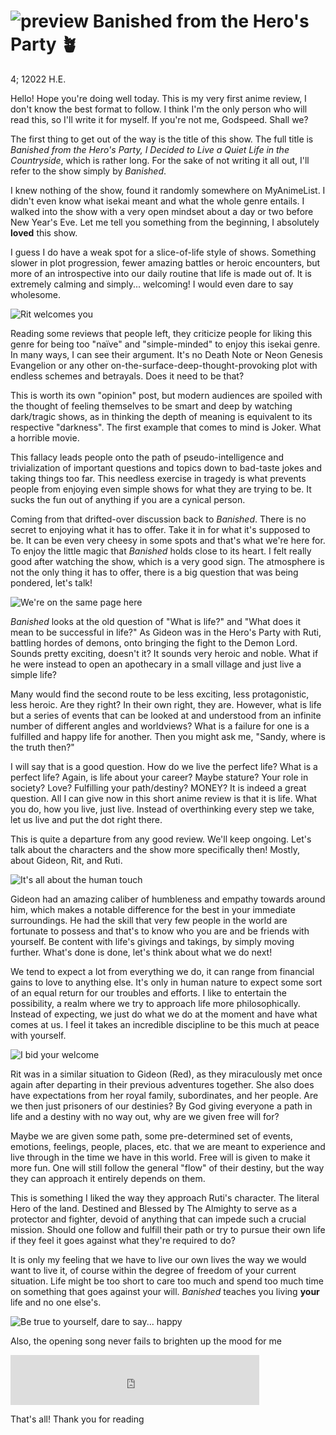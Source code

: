 ![preview](./preview.png)
Banished from the Hero\'s Party 🪴
=================================

4; 12022 H.E.

Hello! Hope you\'re doing well today. This is my very first anime
review, I don\'t know the best format to follow. I think I\'m the only
person who will read this, so I\'ll write it for myself. If you\'re not
me, Godspeed. Shall we?

The first thing to get out of the way is the title of this show. The
full title is *Banished from the Hero\'s Party, I Decided to Live a
Quiet Life in the Countryside*, which is rather long. For the sake of
not writing it all out, I\'ll refer to the show simply by *Banished*.

I knew nothing of the show, found it randomly somewhere on MyAnimeList.
I didn\'t even know what isekai meant and what the whole genre entails.
I walked into the show with a very open mindset about a day or two
before New Year\'s Eve. Let me tell you something from the beginning, I
absolutely **loved** this show.

I guess I do have a weak spot for a slice-of-life style of shows.
Something slower in plot progression, fewer amazing battles or heroic
encounters, but more of an introspective into our daily routine that
life is made out of. It is extremely calming and simply... welcoming! I
would even dare to say wholesome.

![Rit welcomes you](rit.png)

Reading some reviews that people left, they criticize people for liking
this genre for being too \"naïve\" and \"simple-minded\" to enjoy this
isekai genre. In many ways, I can see their argument. It\'s no Death
Note or Neon Genesis Evangelion or any other
on-the-surface-deep-thought-provoking plot with endless schemes and
betrayals. Does it need to be that?

This is worth its own \"opinion\" post, but modern audiences are spoiled
with the thought of feeling themselves to be smart and deep by watching
dark/tragic shows, as in thinking the depth of meaning is equivalent to
its respective \"darkness\". The first example that comes to mind is
Joker. What a horrible movie.

This fallacy leads people onto the path of pseudo-intelligence and
trivialization of important questions and topics down to bad-taste jokes
and taking things too far. This needless exercise in tragedy is what
prevents people from enjoying even simple shows for what they are trying
to be. It sucks the fun out of anything if you are a cynical person.

Coming from that drifted-over discussion back to *Banished*. There is no
secret to enjoying what it has to offer. Take it in for what it\'s
supposed to be. It can be even very cheesy in some spots and that\'s
what we\'re here for. To enjoy the little magic that *Banished* holds
close to its heart. I felt really good after watching the show, which is
a very good sign. The atmosphere is not the only thing it has to offer,
there is a big question that was being pondered, let\'s talk!

![We\'re on the same page here](wink.png)

*Banished* looks at the old question of \"What is life?\" and \"What
does it mean to be successful in life?\" As Gideon was in the Hero\'s
Party with Ruti, battling hordes of demons, onto bringing the fight to
the Demon Lord. Sounds pretty exciting, doesn\'t it? It sounds very
heroic and noble. What if he were instead to open an apothecary in a
small village and just live a simple life?

Many would find the second route to be less exciting, less
protagonistic, less heroic. Are they right? In their own right, they
are. However, what is life but a series of events that can be looked at
and understood from an infinite number of different angles and
worldviews? What is a failure for one is a fulfilled and happy life for
another. Then you might ask me, \"Sandy, where is the truth then?\"

I will say that is a good question. How do we live the perfect life?
What is a perfect life? Again, is life about your career? Maybe stature?
Your role in society? Love? Fulfilling your path/destiny? MONEY? It is
indeed a great question. All I can give now in this short anime review
is that it is life. What you do, how you live, just live. Instead of
overthinking every step we take, let us live and put the dot right
there.

This is quite a departure from any good review. We\'ll keep ongoing.
Let\'s talk about the characters and the show more specifically then!
Mostly, about Gideon, Rit, and Ruti.

![It\'s all about the human touch](bench.png)

Gideon had an amazing caliber of humbleness and empathy towards around
him, which makes a notable difference for the best in your immediate
surroundings. He had the skill that very few people in the world are
fortunate to possess and that\'s to know who you are and be friends with
yourself. Be content with life\'s givings and takings, by simply moving
further. What\'s done is done, let\'s think about what we do next!

We tend to expect a lot from everything we do, it can range from
financial gains to love to anything else. It\'s only in human nature to
expect some sort of an equal return for our troubles and efforts. I like
to entertain the possibility, a realm where we try to approach life more
philosophically. Instead of expecting, we just do what we do at the
moment and have what comes at us. I feel it takes an incredible
discipline to be this much at peace with yourself.

![I bid your welcome](welcome.png)

Rit was in a similar situation to Gideon (Red), as they miraculously met
once again after departing in their previous adventures together. She
also does have expectations from her royal family, subordinates, and her
people. Are we then just prisoners of our destinies? By God giving
everyone a path in life and a destiny with no way out, why are we given
free will for?

Maybe we are given some path, some pre-determined set of events,
emotions, feelings, people, places, etc. that we are meant to experience
and live through in the time we have in this world. Free will is given
to make it more fun. One will still follow the general \"flow\" of their
destiny, but the way they can approach it entirely depends on them.

This is something I liked the way they approach Ruti\'s character. The
literal Hero of the land. Destined and Blessed by The Almighty to serve
as a protector and fighter, devoid of anything that can impede such a
crucial mission. Should one follow and fulfill their path or try to
pursue their own life if they feel it goes against what they\'re
required to do?

It is only my feeling that we have to live our own lives the way we
would want to live it, of course within the degree of freedom of your
current situation. Life might be too short to care too much and spend
too much time on something that goes against your will. *Banished*
teaches you living **your** life and no one else\'s.

![Be true to yourself, dare to say... happy](ruti.png)

Also, the opening song never fails to brighten up the mood for me

<iframe src="https://open.spotify.com/embed/track/4IuiAmZd248MLAntebZFKo" width="79%" height="80" frameborder="0" allowtransparency="true" allow="encrypted-media"></iframe>

That\'s all! Thank you for reading
